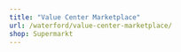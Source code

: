 ```yaml
---
title: "Value Center Marketplace"
url: /waterford/value-center-marketplace/
shop: Supermarkt
---
```

